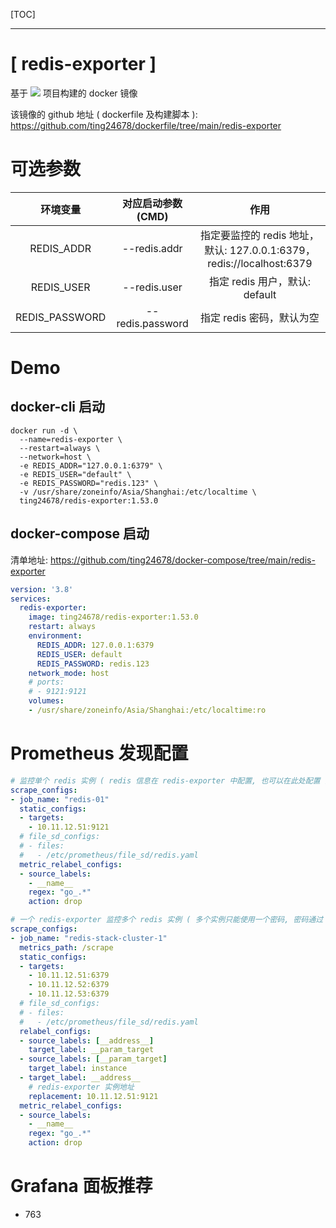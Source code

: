 [TOC]

***

# \[ redis-exporter \] 

基于 [![](https://img.shields.io/badge/GitHub-oliver006/redis__exporter-green?logo=github)](https://github.com/oliver006/redis_exporter) 项目构建的 docker 镜像

该镜像的 github 地址 ( dockerfile 及构建脚本 ): https://github.com/ting24678/dockerfile/tree/main/redis-exporter

# 可选参数

|    环境变量    | 对应启动参数(CMD) |                             作用                             |
| :------------: | :---------------: | :----------------------------------------------------------: |
|   REDIS_ADDR   |   --redis.addr    | 指定要监控的 redis 地址，默认: 127.0.0.1:6379，redis://localhost:6379 |
|   REDIS_USER   |   --redis.user    |                指定 redis 用户，默认: default                |
| REDIS_PASSWORD | --redis.password  |                  指定 redis 密码，默认为空                   |

# Demo

## docker-cli 启动

```shell
docker run -d \
  --name=redis-exporter \
  --restart=always \
  --network=host \
  -e REDIS_ADDR="127.0.0.1:6379" \
  -e REDIS_USER="default" \
  -e REDIS_PASSWORD="redis.123" \
  -v /usr/share/zoneinfo/Asia/Shanghai:/etc/localtime \
  ting24678/redis-exporter:1.53.0
```

## docker-compose 启动

清单地址: https://github.com/ting24678/docker-compose/tree/main/redis-exporter 

```yaml
version: '3.8'
services:
  redis-exporter:
    image: ting24678/redis-exporter:1.53.0
    restart: always
    environment:
      REDIS_ADDR: 127.0.0.1:6379
      REDIS_USER: default
      REDIS_PASSWORD: redis.123
    network_mode: host
    # ports:
    # - 9121:9121
    volumes:
    - /usr/share/zoneinfo/Asia/Shanghai:/etc/localtime:ro
```

# Prometheus 发现配置

```yaml
# 监控单个 redis 实例 ( redis 信息在 redis-exporter 中配置, 也可以在此处配置 )
scrape_configs:
- job_name: "redis-01"
  static_configs:
  - targets:
    - 10.11.12.51:9121
  # file_sd_configs:
  # - files:
  #   - /etc/prometheus/file_sd/redis.yaml
  metric_relabel_configs:
  - source_labels:
    - __name__
    regex: "go_.*"
    action: drop

# 一个 redis-exporter 监控多个 redis 实例 ( 多个实例只能使用一个密码, 密码通过 redis-exporter 配置 )
scrape_configs:
- job_name: "redis-stack-cluster-1"
  metrics_path: /scrape
  static_configs:
  - targets:
    - 10.11.12.51:6379
    - 10.11.12.52:6379
    - 10.11.12.53:6379
  # file_sd_configs:
  # - files:
  #   - /etc/prometheus/file_sd/redis.yaml
  relabel_configs:
  - source_labels: [__address__]
    target_label: __param_target
  - source_labels: [__param_target]
    target_label: instance
  - target_label: __address__
    # redis-exporter 实例地址
    replacement: 10.11.12.51:9121
  metric_relabel_configs:
  - source_labels:
    - __name__
    regex: "go_.*"
    action: drop
```

# Grafana 面板推荐

- 763


